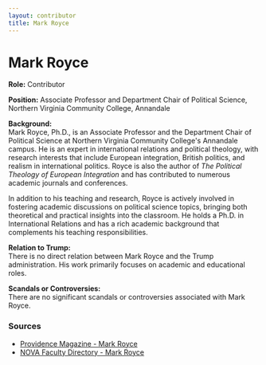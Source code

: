 ```yaml
---
layout: contributor  
title: Mark Royce
---
```


# Mark Royce

**Role:** Contributor

**Position:** Associate Professor and Department Chair of Political Science, Northern Virginia Community College, Annandale

**Background:**  
Mark Royce, Ph.D., is an Associate Professor and the Department Chair of Political Science at Northern Virginia Community College's Annandale campus. He is an expert in international relations and political theology, with research interests that include European integration, British politics, and realism in international politics. Royce is also the author of *The Political Theology of European Integration* and has contributed to numerous academic journals and conferences.

In addition to his teaching and research, Royce is actively involved in fostering academic discussions on political science topics, bringing both theoretical and practical insights into the classroom. He holds a Ph.D. in International Relations and has a rich academic background that complements his teaching responsibilities.

**Relation to Trump:**  
There is no direct relation between Mark Royce and the Trump administration. His work primarily focuses on academic and educational roles.

**Scandals or Controversies:**  
There are no significant scandals or controversies associated with Mark Royce.

### Sources
- [Providence Magazine - Mark Royce](https://providencemag.com)
- [NOVA Faculty Directory - Mark Royce](https://www.nvcc.edu/faculty-directory.html)
